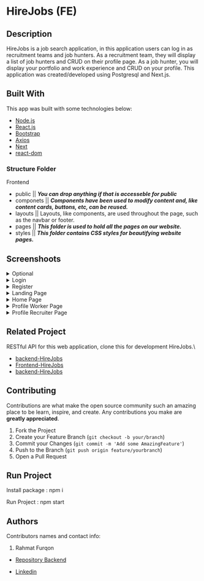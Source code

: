 <h1>HireJobs (FE)</h1>

## Description

HireJobs is a job search application, in this application users can log in as recruitment teams and job hunters. As a recruitment team, they will display a list of job hunters and CRUD on their profile page. As a job hunter, you will display your portfolio and work experience and CRUD on your profile. This application was created/developed using Postgresql and Next.js.

## Built With
This app was built with some technologies below:
- [Node.js](https://nodejs.org/en/)
- [React.js](https://reactjs.org/)
- [Bootstrap](https://getbootstrap.com/)
- [Axios](https://axios-http.com/)
- [Next](https://nextjs.org/)
- [react-dom](https://reactjs.org/docs/react-dom.html)

### Structure Folder 

<p id='structure-folder'>Frontend</p>
<ul>
  <li>public || <span><b><i>You can drop anything if that is accesseble for public</i></b></span></li>
  <li>componets || <span><b><i>Components have been used to modify content and, like content cards, buttons, etc, can be reused.</i></b></span></li>
  <li>layouts || <span>Layouts, like components, are used throughout the page, such as the navbar or footer.</span></li>
  <li>pages || <span><b><i>This folder is used to hold all the pages on our website.</i></b></span></li>
  <li>styles || <span><b><i>This folder contains CSS styles for beautifying website pages.</i></b></span></li>
</ul>

## Screenshoots

<details>
  <summary>
    Optional
  </summary>
<img src="/screenshoots/loginoptional.png" alt="Login Optional Page" />
</details>
<details>
  <summary>
    Login
  </summary>
<img src="/screenshoots/login.png" alt="Login Page" />
</details>
<details>
  <summary>
   Register
  </summary>
<img src="/screenshoots/register.png" alt="Register Page" />
</details>

<details>
  <summary>
    Landing Page
  </summary>
<img src="/screenshoots/landing1.png" alt="Landing" />
<img src="/screenshoots/landing2.png" alt="lannding2" />
</details>

<details>
  <summary>
   Home Page
  </summary>
<img src="/screenshoots/home.png" alt="Home" />
</details>

<details>
  <summary>
   Profile Worker Page
  </summary>
<img src="/screenshoots/updateprofile.png" alt="Update Profile" />
</details>

<details>
  <summary>
    Profile Recruiter Page
  </summary>
<img src="/screenshoots/updateprekrut.png" alt="Update Profile" />
</details>

## Related Project

RESTful API for this web application, clone this for development HireJobs.\
- [backend-HireJobs](https://github.com/sukron21/Hirejob_API)
- [Frontend-HireJobs](https://github.com/sukron21/week_10_hirejob_App)
- [backend-HireJobs](week-10-hirejob-app-ermn.vercel.app)


## Contributing

Contributions are what make the open source community such an amazing place to be learn, inspire, and create. Any contributions you make are **greatly appreciated**.

1. Fork the Project
2. Create your Feature Branch (`git checkout -b your/branch`)
3. Commit your Changes (`git commit -m 'Add some AmazingFeature'`)
4. Push to the Branch (`git push origin feature/yourbranch`)
5. Open a Pull Request

## Run Project

Install package : npm i

Run Project : npm start

## Authors

Contributors names and contact info:

1. Rahmat Furqon

- [Repository Backend](https://github.com/sukron21/FIX_BE_MamaRecipe)

- [Linkedin](www.linkedin.com/in/furqon-rahmat)
